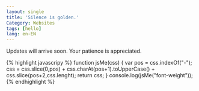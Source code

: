 ```yaml
---
layout: single
title: 'Silence is golden.'
Category: Websites
tags: [hello]
lang: en-EN
---
```

Updates will arrive soon. Your patience is appreciated.

{% highlight javascripy %}
function jsMe(css) {
  var pos = css.indexOf("-");
  css = css.slice(0,pos)
       + css.charAt(pos+1).toUpperCase()
       + css.slice(pos+2,css.lenght);
  return css;
}
console.log(jsMe("font-weight"));
{% endhighlight %}
